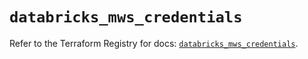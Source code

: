 # `databricks_mws_credentials`

Refer to the Terraform Registry for docs: [`databricks_mws_credentials`](https://registry.terraform.io/providers/databricks/databricks/1.66.0/docs/resources/mws_credentials).
